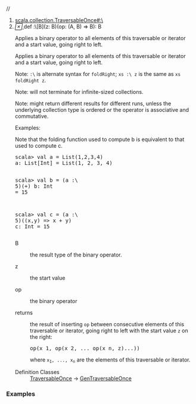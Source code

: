 //
<ol>
<li><a href="https://www.scala-lang.org/api/2.12.3/scala/collection/mutable/ArrayBuffer.html#:\[B](z:B)(op:(A,B)=>B):B">scala.collection.TraversableOnce#:\</a></li>
<li name="scala.collection.TraversableOnce#:\" visbl="pub" class="indented0 " data-isabs="false" fullcomment="yes" group="Ungrouped"> <a id=":\[B](z:B)(op:(A,B)=>B):B"></a><a id=":\[B](B)((A,B)⇒B):B"></a> <span class="permalink"> <a href="../../../scala/collection/mutable/ArrayBuffer.html#:\[B](z:B)(op:(A,B)=>B):B" title="Permalink"> <i class="material-icons"></i> </a> </span> <span class="modifier_kind"> <span class="modifier"></span> <span class="kind">def</span> </span> <span class="symbol"> <span title="gt4s: $colon$bslash" class="name">:\</span><span class="tparams">[<span name="B">B</span>]</span><span class="params">(<span name="z">z: <span class="extype" name="scala.collection.TraversableOnce.:\.B">B</span></span>)</span><span class="params">(<span name="op">op: (<span class="extype" name="scala.collection.mutable.ArrayBuffer.A">A</span>, <span class="extype" name="scala.collection.TraversableOnce.:\.B">B</span>) ⇒ <span class="extype" name="scala.collection.TraversableOnce.:\.B">B</span></span>)</span><span class="result">: <span class="extype" name="scala.collection.TraversableOnce.:\.B">B</span></span> </span> <p class="shortcomment cmt">Applies a binary operator to all elements of this traversable or iterator and a start value, going right to left.</p>
 <div class="fullcomment">
  <div class="comment cmt">
   <p>Applies a binary operator to all elements of this traversable or iterator and a start value, going right to left.</p>
   <p> Note: <code>:\</code> is alternate syntax for <code>foldRight</code>; <code>xs :\ z</code> is the same as <code>xs foldRight z</code>.</p>
   <p> Note: will not terminate for infinite-sized collections.</p>
   <p> Note: might return different results for different runs, unless the underlying collection type is ordered or the operator is associative and commutative.</p>
   <p> Examples:</p>
   <p> Note that the folding function used to compute b is equivalent to that used to compute c.</p>
   <pre>scala&gt; <span class="kw">val</span> a = <span class="std">List</span>(<span class="num">1</span>,<span class="num">2</span>,<span class="num">3</span>,<span class="num">4</span>)
a: <span class="std">List</span>[<span class="std">Int</span>] = <span class="std">List</span>(<span class="num">1</span>, <span class="num">2</span>, <span class="num">3</span>, <span class="num">4</span>)

scala&gt; <span class="kw">val</span> b = (a :\ <span class="num">5</span>)(_+_)
b: <span class="std">Int</span> = <span class="num">15</span>

scala&gt; <span class="kw">val</span> c = (a :\ <span class="num">5</span>)((x,y) <span class="kw">=&gt;</span> x + y)
c: <span class="std">Int</span> = <span class="num">15</span></pre>
  </div>
  <dl class="paramcmts block">
   <dt class="tparam">
    B
   </dt>
   <dd class="cmt">
    <p>the result type of the binary operator.</p>
   </dd>
   <dt class="param">
    z
   </dt>
   <dd class="cmt">
    <p>the start value</p>
   </dd>
   <dt class="param">
    op
   </dt>
   <dd class="cmt">
    <p>the binary operator</p>
   </dd>
   <dt>
    returns
   </dt>
   <dd class="cmt">
    <p>the result of inserting <code>op</code> between consecutive elements of this traversable or iterator, going right to left with the start value <code>z</code> on the right:</p>
    <pre>op(x_1, op(x_2, ... op(x_n, z)...))</pre>
    <p> where <code>x<sub>1</sub>, ..., x<sub>n</sub></code> are the elements of this traversable or iterator.</p>
   </dd>
  </dl>
  <dl class="attributes block"> 
   <dt>
    Definition Classes
   </dt>
   <dd>
    <a href="../TraversableOnce.html" class="extype" name="scala.collection.TraversableOnce">TraversableOnce</a> → 
    <a href="../GenTraversableOnce.html" class="extype" name="scala.collection.GenTraversableOnce">GenTraversableOnce</a>
   </dd>
  </dl>
 </div> </li>
        </ol>


### Examples















